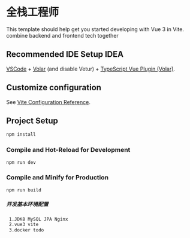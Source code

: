 
# 全栈工程师

This template should help get you started developing with Vue 3 in Vite.
combine backend and frontend tech together

## Recommended IDE Setup  IDEA 

[VSCode](https://code.visualstudio.com/) + [Volar](https://marketplace.visualstudio.com/items?itemName=Vue.volar) (and disable Vetur) + [TypeScript Vue Plugin (Volar)](https://marketplace.visualstudio.com/items?itemName=Vue.vscode-typescript-vue-plugin).

## Customize configuration

See [Vite Configuration Reference](https://vitejs.dev/config/).

## Project Setup

```sh
npm install
```

### Compile and Hot-Reload for Development

```sh
npm run dev
```

### Compile and Minify for Production

```sh
npm run build
```


##### 开发基本环境配置

```sh
 1.JDK8 MySQL JPA Nginx
 2.vue3 vite
 3.docker todo
```










